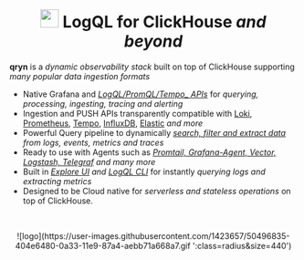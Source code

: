 <br />

<p id=start align="center">
<h1 align="center">
    <img src="https://github.com/metrico/qryn-docs/blob/main/docs/resources/images/favicon-32x32.png?raw=true" width=32 /> LogQL for ClickHouse <i>and beyond</i>
</h1>
</p>

**qryn** is a _dynamic observability stack_ built on top of ClickHouse supporting _many popular data ingestion formats_

* Native Grafana and _[LogQL/PromQL/Tempo_ APIs](support.md)_ for _querying, processing, ingesting, tracing and alerting_
* Ingestion and PUSH APIs transparently compatible with [Loki](logs/ingestion.md), [Prometheus](metrics/ingestion.md), [Tempo](telemetry/ingestion.md), [InfluxDB](metrics/ingestion.md), [Elastic](logs/ingestion.md) _and more_
* Powerful Query pipeline to dynamically _[search, filter and extract data](getting-started.md) from logs, events, metrics and traces_
* Ready to use with Agents such as _[Promtail, Grafana-Agent, Vector, Logstash, Telegraf](ingestion.md) and many more_
* Built in _[Explore UI](https://github.com/metrico/qryn-view) and [LogQL CLI](https://github.com/lmangani/vLogQL)_ for instantly _querying logs and extracting metrics_
* Designed to be Cloud native for _serverless and stateless operations_ on top of ClickHouse.

<br />
<p id=logo align="center" style="border-radius:4px;">
    ![logo](https://user-images.githubusercontent.com/1423657/50496835-404e6480-0a33-11e9-87a4-aebb71a668a7.gif ':class=radius&size=440')
</p>

